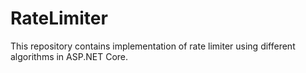 # RateLimiter
This repository contains implementation of rate limiter using different algorithms in ASP.NET Core.
